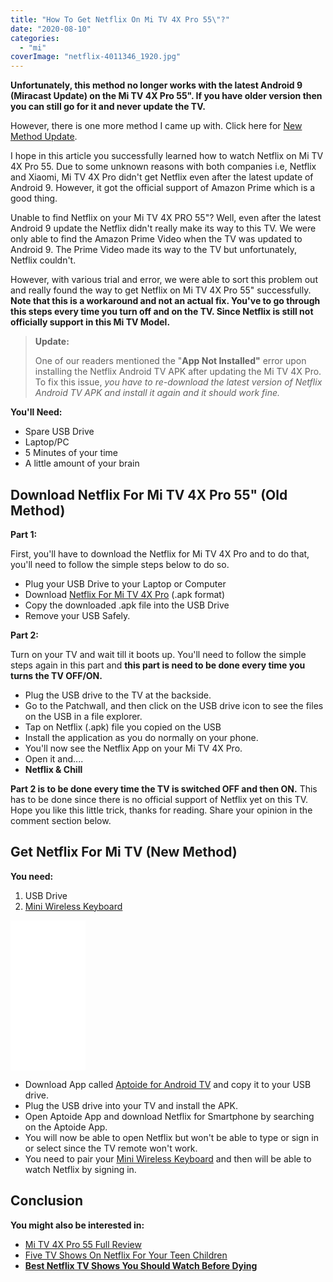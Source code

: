 ```yaml
---
title: "How To Get Netflix On Mi TV 4X Pro 55\"?"
date: "2020-08-10"
categories: 
  - "mi"
coverImage: "netflix-4011346_1920.jpg"
---
```


**Unfortunately, this method no longer works with the latest Android 9 (Miracast Update) on the Mi TV 4X Pro 55". If you have older version then you can still go for it and never update the TV.**

However, there is one more method I came up with. Click here for [New Method Update](#newmethod).

I hope in this article you successfully learned how to watch Netflix on Mi TV 4X Pro 55. Due to some unknown reasons with both companies i.e, Netflix and Xiaomi, Mi TV 4X Pro didn't get Netflix even after the latest update of Android 9. However, it got the official support of Amazon Prime which is a good thing.

Unable to find Netflix on your Mi TV 4X PRO 55"? Well, even after the latest Android 9 update the Netflix didn't really make its way to this TV. We were only able to find the Amazon Prime Video when the TV was updated to Android 9. The Prime Video made its way to the TV but unfortunately, Netflix couldn't.

However, with various trial and error, we were able to sort this problem out and really found the way to get Netflix on Mi TV 4X Pro 55" successfully. **Note that this is a workaround and not an actual fix. You've to go through this steps every time you turn off and on the TV. Since Netflix is still not officially support in this Mi TV Model.**

> **Update:**
> 
> One of our readers mentioned the "**App Not Installed"** error upon installing the Netflix Android TV APK after updating the Mi TV 4X Pro. To fix this issue, _you have to re-download the latest version of Netflix Android TV APK and install it again and it should work fine._

**You'll Need:**

- Spare USB Drive
- Laptop/PC
- 5 Minutes of your time
- A little amount of your brain

## Download Netflix For Mi TV 4X Pro 55" **(Old Method)**

**Part 1:**

First, you'll have to download the Netflix for Mi TV 4X Pro and to do that, you'll need to follow the simple steps below to do so.

- Plug your USB Drive to your Laptop or Computer
- Download [Netflix For Mi TV 4X Pro](https://netflix-inc-netflix.en.uptodown.com/android/download) (.apk format)
- Copy the downloaded .apk file into the USB Drive
- Remove your USB Safely.

**Part 2:**

Turn on your TV and wait till it boots up. You'll need to follow the simple steps again in this part and **this part is need to be done every time you turns the TV OFF/ON.**

- Plug the USB drive to the TV at the backside.
- Go to the Patchwall, and then click on the USB drive icon to see the files on the USB in a file explorer.
- Tap on Netflix (.apk) file you copied on the USB
- Install the application as you do normally on your phone.
- You'll now see the Netflix App on your Mi TV 4X Pro.
- Open it and....
- **Netflix & Chill**

**Part 2 is to be done every time the TV is switched OFF and then ON.** This has to be done since there is no official support of Netflix yet on this TV. Hope you like this little trick, thanks for reading. Share your opinion in the comment section below.

## Get Netflix For Mi TV **(New Method)**

**You need:**

1. USB Drive
2. [Mini Wireless Keyboard](https://amzn.to/3v6jwh1)

<iframe style="width:120px;height:240px;" marginwidth="0" marginheight="0" scrolling="no" frameborder="0" src="//ws-in.amazon-adsystem.com/widgets/q?ServiceVersion=20070822&amp;OneJS=1&amp;Operation=GetAdHtml&amp;MarketPlace=IN&amp;source=ss&amp;ref=as_ss_li_til&amp;ad_type=product_link&amp;tracking_id=emadsblog-21&amp;language=en_IN&amp;marketplace=amazon&amp;region=IN&amp;placement=B084D192VP&amp;asins=B084D192VP&amp;linkId=f29039b47275e0dec5a7e89b7043c993&amp;show_border=true&amp;link_opens_in_new_window=true"></iframe>

- Download App called [Aptoide for Android TV](http://apkins.aptoide.com/AptoideTV-5.1.2.apk) and copy it to your USB drive.
- Plug the USB drive into your TV and install the APK.
- Open Aptoide App and download Netflix for Smartphone by searching on the Aptoide App.
- You will now be able to open Netflix but won't be able to type or sign in or select since the TV remote won't work.
- You need to pair your [Mini Wireless Keyboard](https://amzn.to/3v6jwh1) and then will be able to watch Netflix by signing in.

## Conclusion

**You might also be interested in:**

- [Mi TV 4X Pro 55 Full Review](https://sastaeinstein.com/indias-most-awaited-smart-tv-mi-led-smart-tv-4-detailed-specification-review/)
- [Five TV Shows On Netflix For Your Teen Children](https://sastaeinstein.com/five-tv-shows-on-netflix-to-keep-your-teen-learning-over-summer/)
- [**Best Netflix TV Shows You Should Watch Before Dying**](https://sastaeinstein.com/6-netflix-tv-shows-you-should-watch-before-you-die/)
